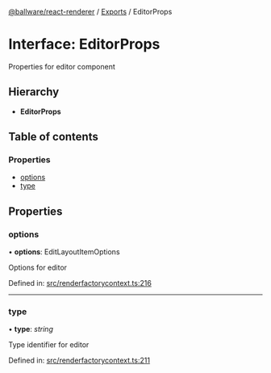 [@ballware/react-renderer](../README.md) / [Exports](../modules.md) / EditorProps

# Interface: EditorProps

Properties for editor component

## Hierarchy

* **EditorProps**

## Table of contents

### Properties

- [options](editorprops.md#options)
- [type](editorprops.md#type)

## Properties

### options

• **options**: EditLayoutItemOptions

Options for editor

Defined in: [src/renderfactorycontext.ts:216](https://github.com/frankball/ballware-react-renderer/blob/0e29664/src/renderfactorycontext.ts#L216)

___

### type

• **type**: *string*

Type identifier for editor

Defined in: [src/renderfactorycontext.ts:211](https://github.com/frankball/ballware-react-renderer/blob/0e29664/src/renderfactorycontext.ts#L211)
